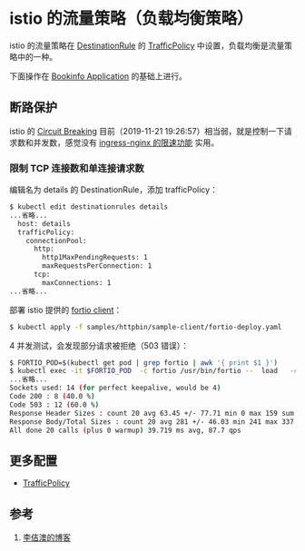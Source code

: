 <!-- toc -->
# istio 的流量策略（负载均衡策略）

istio 的流量策略在 [DestinationRule](./dstrule.md) 的 [TrafficPolicy][3] 中设置，负载均衡是流量策略中的一种。

下面操作在 [Bookinfo Application](./bookinfo.md) 的基础上进行。

## 断路保护

istio 的 [Circuit Breaking][2] 目前（2019-11-21 19:26:57）相当弱，就是控制一下请求数和并发数，感觉没有 [ingress-nginx 的限速功能](https://www.lijiaocn.com/soft/k8s/ingress-nginx/ratelimit.html) 实用。

### 限制 TCP 连接数和单连接请求数

编辑名为 details 的 DestinationRule，添加 trafficPolicy：

```sh
$ kubectl edit destinationrules details
...省略...
  host: details
  trafficPolicy:
    connectionPool:
      http:
        http1MaxPendingRequests: 1
        maxRequestsPerConnection: 1
      tcp:
        maxConnections: 1
...省略...
```

部署 istio 提供的 [fortio client][4]：

```sh
$ kubectl apply -f samples/httpbin/sample-client/fortio-deploy.yaml
```

4 并发测试，会发现部分请求被拒绝（503 错误）：

```sh
$ FORTIO_POD=$(kubectl get pod | grep fortio | awk '{ print $1 }')
$ kubectl exec -it $FORTIO_POD  -c fortio /usr/bin/fortio --  load   -c 4 -qps 0 -n 20 -loglevel Warning  http://details:9080/details/0
...省略...
Sockets used: 14 (for perfect keepalive, would be 4)
Code 200 : 8 (40.0 %)
Code 503 : 12 (60.0 %)
Response Header Sizes : count 20 avg 63.45 +/- 77.71 min 0 max 159 sum 1269
Response Body/Total Sizes : count 20 avg 281 +/- 46.03 min 241 max 337 sum 5620
All done 20 calls (plus 0 warmup) 39.719 ms avg, 87.7 qps
```

## 更多配置

* [TrafficPolicy][3]

## 参考

1. [李佶澳的博客][1]

[1]: https://www.lijiaocn.com "李佶澳的博客"
[2]: https://istio.io/docs/tasks/traffic-management/circuit-breaking/ "Circuit Breaking"
[3]: https://istio.io/docs/reference/config/networking/destination-rule/#TrafficPolicy "TrafficPolicy"
[4]: https://istio.io/docs/tasks/traffic-management/circuit-breaking/#adding-a-client "fortio client"
